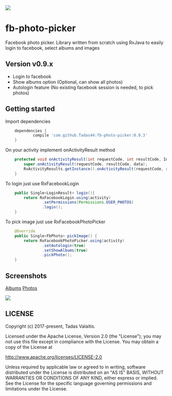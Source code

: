 
[![](https://jitpack.io/v/Tadas44/fb-photo-picker.svg)](https://jitpack.io/#Tadas44/fb-photo-picker)

# fb-photo-picker
Facebook photo picker. Library written from scratch using RxJava to easily login to facebook, select albums and images

## Version v0.9.x
- Login to facebook
- Show albums option (Optional, can show all photos)
- Autologin feature (No existing facebook session is needed, to pick photos)

## Getting started

Import dependencies

```groovy
	dependencies {
	        compile 'com.github.Tadas44:fb-photo-picker:0.9.3'
	}
```

On your activity implement onActivityResult method

```java
    protected void onActivityResult(int requestCode, int resultCode, Intent data) {
        super.onActivityResult(requestCode, resultCode, data);
        RxActivityResults.getInstance().onActivityResult(requestCode, resultCode, data);
    }
```
To login just use RxFacebookLogin

```java
    public Single<LoginResult> login(){
        return RxFacebookLogin.using(activity)
                .setPermissions(Permissions.USER_PHOTOS)
                .login();
    }
```

To pick image just use RxFacebookPhotoPicker

```java
    @Override
    public Single<FbPhoto> pickImage() {
        return RxFacebookPhotoPicker.using(activity)
                .setAutologin(true)
                .setShowAlbums(true)
                .pickPhoto();
    }
```


## Screenshots

[Albums](https://s3.postimg.org/71myenygj/device-2017-08-22-143305.png)
[Photos](https://s3.postimg.org/vtmklwfn7/device-2017-08-22-143339.png)

[![](https://jitpack.io/v/Tadas44/fb-photo-picker.svg)](https://jitpack.io/#Tadas44/fb-photo-picker)

## LICENSE

Copyright (c) 2017-present, Tadas Valaitis.

Licensed under the Apache License, Version 2.0 (the "License");
you may not use this file except in compliance with the License.
You may obtain a copy of the License at

<http://www.apache.org/licenses/LICENSE-2.0>

Unless required by applicable law or agreed to in writing, software
distributed under the License is distributed on an "AS IS" BASIS,
WITHOUT WARRANTIES OR CONDITIONS OF ANY KIND, either express or implied.
See the License for the specific language governing permissions and
limitations under the License.
